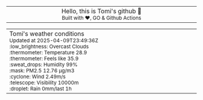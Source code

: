 
<div align="center">
<table>
<tbody>
<td align="center">
<img width="2000" height="0"><br>
Hello, this is Tomi's github 👋<br>
<sup>Built with ❤️, GO & Github Actions</sup><br>
<img width="2000" height="0">
</td>
</tbody>
</table>
</div>
<table>
<tbody>
<td align="left">
<img width="2000" height="0"><br>
Tomi's weather conditions<br>
<sup>Updated at 2025-04-09T23:49:36Z</sup><br>
<sup>:low_brightness: Overcast Clouds</sup><br>
<sup>:thermometer: Temperature 28.9 </sup><br>
<sup>:thermometer: Feels like 35.9</sup><br>
<sup>:sweat_drops: Humidity 99%</sup><br>
<sup>:mask: PM2.5 12.76 μg/m3</sup><br>
<sup>:cyclone: Wind 2.49m/s </sup><br>
<sup>:telescope: Visibility 10000m </sup><br>
<sup>:droplet: Rain 0mm/last 1h </sup><br>
<img width="2000" height="0">
</td>
<td align="left">
<img width="2000" height="0"><br>
<br>
<img width="2000" height="0">
</td>
</tbody>
</table>
</div>
    